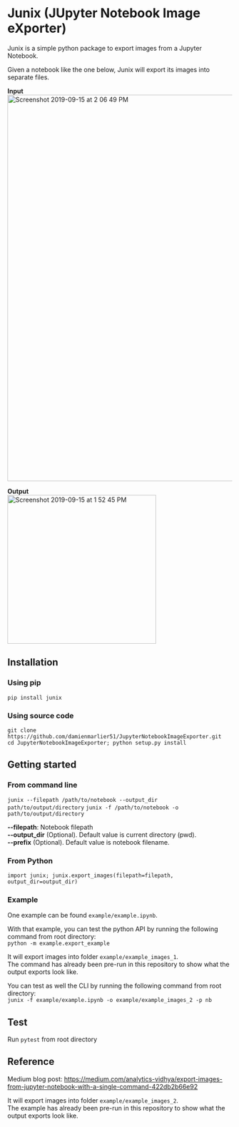 # Junix (JUpyter Notebook Image eXporter)

Junix is a simple python package to export images from a Jupyter Notebook.

Given a notebook like the one below, Junix will export its images into separate files.

**Input**<br/>
<img width="865" alt="Screenshot 2019-09-15 at 2 06 49 PM" src="https://user-images.githubusercontent.com/9989010/64917363-2cfe4780-d7c2-11e9-8174-ed2924d17e31.png">

**Output**<br/>
<img width="333" alt="Screenshot 2019-09-15 at 1 52 45 PM" src="https://user-images.githubusercontent.com/9989010/64917371-5fa84000-d7c2-11e9-9f65-e9a53fc7d781.png">


## Installation

### Using pip

```pip install junix```

### Using source code

```
git clone https://github.com/damienmarlier51/JupyterNotebookImageExporter.git
cd JupyterNotebookImageExporter; python setup.py install
```

## Getting started

### From command line

```junix --filepath /path/to/notebook --output_dir path/to/output/directory```
```junix -f /path/to/notebook -o path/to/output/directory```

**--filepath**: Notebook filepath<br/>
**--output_dir** (Optional). Default value is current directory (pwd).<br/>
**--prefix** (Optional). Default value is notebook filename.<br/>

### From Python

```import junix; junix.export_images(filepath=filepath, output_dir=output_dir)```

### Example

One example can be found ```example/example.ipynb```.

With that example, you can test the python API by running the following command from root directory:<br/>
```python -m example.export_example```

It will export images into folder ```example/example_images_1```.<br/>
The command has already been pre-run in this repository to show what the output exports look like.

You can test as well the CLI by running the following command from root directory:<br/>
```junix -f example/example.ipynb -o example/example_images_2 -p nb```

## Test

Run ```pytest``` from root directory

## Reference

Medium blog post: https://medium.com/analytics-vidhya/export-images-from-jupyter-notebook-with-a-single-command-422db2b66e92

It will export images into folder ```example/example_images_2```.<br/>
The example has already been pre-run in this repository to show what the output exports look like.
